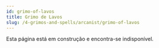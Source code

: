 ```yaml
---
id: grimo-of-lavos
title: Grimo de Lavos
slug: /4-grimos-and-spells/arcanist/grimo-of-lavos
---
```


Esta página está em construção e encontra-se indisponível.
